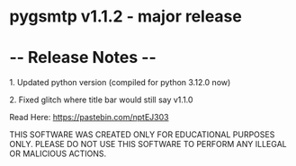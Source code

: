 # pygsmtp v1.1.2 - major release

<h1> -- Release Notes -- </h1>
<p>1. Updated python version (compiled for python 3.12.0 now)</p>
<p>2. Fixed glitch where title bar would still say v1.1.0</p>

Read Here: https://pastebin.com/nptEJ303

THIS SOFTWARE WAS CREATED ONLY FOR EDUCATIONAL PURPOSES ONLY. PLEASE DO NOT USE THIS SOFTWARE TO PERFORM ANY ILLEGAL OR MALICIOUS ACTIONS.
